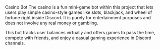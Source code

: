 Casino Bot
The casino is a fun mini-game bot within this project that lets users play simple casino-style games like slots, blackjack, and wheel of fortune right inside Discord. It is purely for entertainment purposes and does not involve any real money or gambling.

This bot tracks user balances virtually and offers games to pass the time, compete with friends, and enjoy a casual gaming experience in Discord channels.

